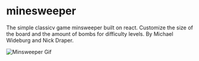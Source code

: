 # minesweeper

The simple classicv game minsweeper built on react. Customize the size of the board and the amount of bombs for difficulty levels. By Michael Wideburg and Nick Draper.

![Minsweeper Gif](/minesweeper.png)
